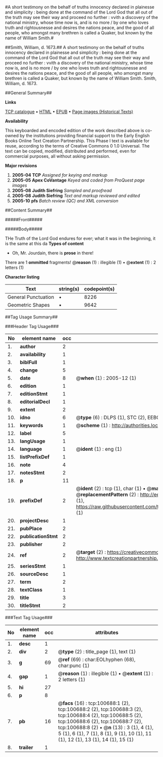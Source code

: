 #A short testimony on the behalf of truths innocency declared in plainesse and simplicity : being done at the command of the Lord God that all out of the truth may see their way and proceed no further : vvith a discovery of the national ministry, whose time now is, and is no more / by one who loves truth and rightousnesse and desires the nations peace, and the good of all people, who amongst many brethren is called a Quaker, but known by the name of William Smith.#

##Smith, William, d. 1673.##
A short testimony on the behalf of truths innocency declared in plainesse and simplicity : being done at the command of the Lord God that all out of the truth may see their way and proceed no further : vvith a discovery of the national ministry, whose time now is, and is no more / by one who loves truth and rightousnesse and desires the nations peace, and the good of all people, who amongst many brethren is called a Quaker, but known by the name of William Smith.
Smith, William, d. 1673.

##General Summary##

**Links**

[TCP catalogue](http://www.ota.ox.ac.uk/tcp/)  • 
[HTML](http://tei.it.ox.ac.uk/tcp/Texts-HTML/free/A60/A60651.html)  • 
[EPUB](http://tei.it.ox.ac.uk/tcp/Texts-EPUB/free/A60/A60651.epub) • 
[Page images (Historical Texts)](https://data.historicaltexts.jisc.ac.uk/view?pubId=eebo-13593466e&pageId=eebo-13593466e-100688-1)

**Availability**

This keyboarded and encoded edition of the
	       work described above is co-owned by the institutions
	       providing financial support to the Early English Books
	       Online Text Creation Partnership. This Phase I text is
	       available for reuse, according to the terms of Creative
	       Commons 0 1.0 Universal. The text can be copied,
	       modified, distributed and performed, even for
	       commercial purposes, all without asking permission.

**Major revisions**

1. __2005-04__ __TCP__ *Assigned for keying and markup*
1. __2005-05__ __Apex CoVantage__ *Keyed and coded from ProQuest page images*
1. __2005-08__ __Judith Siefring__ *Sampled and proofread*
1. __2005-08__ __Judith Siefring__ *Text and markup reviewed and edited*
1. __2005-10__ __pfs__ *Batch review (QC) and XML conversion*

##Content Summary##

#####Front#####

#####Body#####

THe Truth of the Lord God endures for ever; what it was in the beginning, it is the same at this da
**Types of content**

  * Oh, Mr. Jourdain, there is **prose** in there!

There are 1 **ommitted** fragments! 
 @__reason__ (1) : illegible (1)  •  @__extent__ (1) : 2 letters (1)

**Character listing**


|Text|string(s)|codepoint(s)|
|---|---|---|
|General Punctuation|•|8226|
|Geometric Shapes|▪|9642|

##Tag Usage Summary##

###Header Tag Usage###

|No|element name|occ|attributes|
|---|---|---|---|
|1.|__author__|2||
|2.|__availability__|1||
|3.|__biblFull__|1||
|4.|__change__|5||
|5.|__date__|8| @__when__ (1) : 2005-12 (1)|
|6.|__edition__|1||
|7.|__editionStmt__|1||
|8.|__editorialDecl__|1||
|9.|__extent__|2||
|10.|__idno__|6| @__type__ (6) : DLPS (1), STC (2), EEBO-CITATION (1), OCLC (1), VID (1)|
|11.|__keywords__|1| @__scheme__ (1) : http://authorities.loc.gov/ (1)|
|12.|__label__|5||
|13.|__langUsage__|1||
|14.|__language__|1| @__ident__ (1) : eng (1)|
|15.|__listPrefixDef__|1||
|16.|__note__|4||
|17.|__notesStmt__|2||
|18.|__p__|11||
|19.|__prefixDef__|2| @__ident__ (2) : tcp (1), char (1)  •  @__matchPattern__ (2) : ([0-9\-]+):([0-9IVX]+) (1), (.+) (1)  •  @__replacementPattern__ (2) : http://eebo.chadwyck.com/downloadtiff?vid=$1&page=$2 (1), https://raw.githubusercontent.com/textcreationpartnership/Texts/master/tcpchars.xml#$1 (1)|
|20.|__projectDesc__|1||
|21.|__pubPlace__|2||
|22.|__publicationStmt__|2||
|23.|__publisher__|2||
|24.|__ref__|2| @__target__ (2) : https://creativecommons.org/publicdomain/zero/1.0/ (1), http://www.textcreationpartnership.org/docs/. (1)|
|25.|__seriesStmt__|1||
|26.|__sourceDesc__|1||
|27.|__term__|2||
|28.|__textClass__|1||
|29.|__title__|3||
|30.|__titleStmt__|2||


###Text Tag Usage###

|No|element name|occ|attributes|
|---|---|---|---|
|1.|__desc__|1||
|2.|__div__|2| @__type__ (2) : title_page (1), text (1)|
|3.|__g__|69| @__ref__ (69) : char:EOLhyphen (68), char:punc (1)|
|4.|__gap__|1| @__reason__ (1) : illegible (1)  •  @__extent__ (1) : 2 letters (1)|
|5.|__hi__|27||
|6.|__p__|8||
|7.|__pb__|16| @__facs__ (16) : tcp:100688:1 (2), tcp:100688:2 (2), tcp:100688:3 (2), tcp:100688:4 (2), tcp:100688:5 (2), tcp:100688:6 (2), tcp:100688:7 (2), tcp:100688:8 (2)  •  @__n__ (13) : 3 (1), 4 (1), 5 (1), 6 (1), 7 (1), 8 (1), 9 (1), 10 (1), 11 (1), 12 (1), 13 (1), 14 (1), 15 (1)|
|8.|__trailer__|1||
